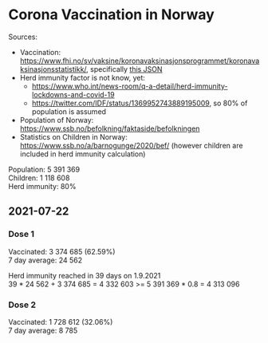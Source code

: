 # Corona Vaccination in Norway

Sources:

- Vaccination: <https://www.fhi.no/sv/vaksine/koronavaksinasjonsprogrammet/koronavaksinasjonsstatistikk/>, specifically [this JSON](https://www.fhi.no/api/chartdata/api/99119)
- Herd immunity factor is not know, yet:
  - <https://www.who.int/news-room/q-a-detail/herd-immunity-lockdowns-and-covid-19>
  - <https://twitter.com/IDF/status/1369952743889195009>, so 80% of population is assumed
- Population of Norway: <https://www.ssb.no/befolkning/faktaside/befolkningen>
- Statistics on Children in Norway: https://www.ssb.no/a/barnogunge/2020/bef/ (however children are included in herd immunity calculation)

Population: 5 391 369  
Children: 1 118 608  
Herd immunity: 80%  

## 2021-07-22

### Dose 1

Vaccinated: 3 374 685 (62.59%)  
7 day average: 24 562

Herd immunity reached in 39 days on 1.9.2021  
39 * 24 562 + 3 374 685 = 4 332 603 >= 5 391 369 * 0.8 = 4 313 096

### Dose 2

Vaccinated: 1 728 612 (32.06%)  
7 day average: 8 785

